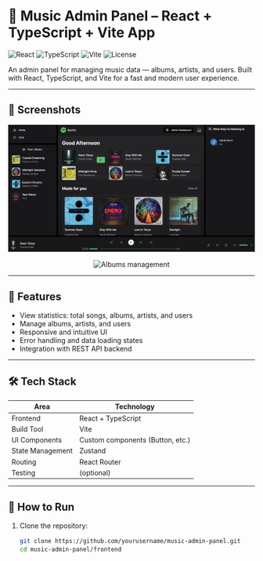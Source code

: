 # 🎵 Music Admin Panel – React + TypeScript + Vite App

![React](https://img.shields.io/badge/Framework-React-61DAFB?logo=react&logoColor=white)
![TypeScript](https://img.shields.io/badge/Language-TypeScript-3178C6?logo=typescript&logoColor=white)
![Vite](https://img.shields.io/badge/Build-Tool-Vite-646CFF?logo=vite&logoColor=white)
![License](https://img.shields.io/badge/License-MIT-green.svg)

An admin panel for managing music data — albums, artists, and users. Built with React, TypeScript, and Vite for a fast and modern user experience.

---

## 📸 Screenshots

<p align="center">
  <img src="Zrzut ekranu 2025-08-12 o 19.48.00.png" alt="Dashboard view" width="600" />
</p>

<p align="center">
  <img src="./screenshots/albums-tab.png" alt="Albums management" width="600" />
</p>

---

## 🎯 Features

- View statistics: total songs, albums, artists, and users
- Manage albums, artists, and users
- Responsive and intuitive UI
- Error handling and data loading states
- Integration with REST API backend

---

## 🛠 Tech Stack

| Area           | Technology               |
|----------------|--------------------------|
| Frontend       | React + TypeScript       |
| Build Tool     | Vite                     |
| UI Components  | Custom components (Button, etc.) |
| State Management | Zustand                 |
| Routing        | React Router             |
| Testing       | (optional)                |

---

## 🚀 How to Run

1. Clone the repository:
   ```bash
   git clone https://github.com/yourusername/music-admin-panel.git
   cd music-admin-panel/frontend
